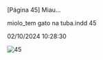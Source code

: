 [Página 45]
Miau…


miolo_tem gato na tuba.indd 45

02/10/2024 10:28:30

![45](./img/page_45-01.jpg)
